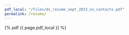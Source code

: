 ```yaml
---
pdf_local: "/files/ds_resume_sept_2023_no_contacts.pdf"
permalink: /resume/
---
```

{% pdf {{ page.pdf_local }} %}
